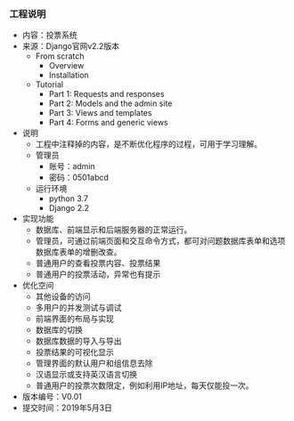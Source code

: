 ### 工程说明 ###
- 内容：投票系统
- 来源：Django官网v2.2版本
	- From scratch
		- Overview 
		- Installation
	- Tutorial
		- Part 1: Requests and responses 
		- Part 2: Models and the admin site 
		- Part 3: Views and templates 
		- Part 4: Forms and generic views 
- 说明
	- 工程中注释掉的内容，是不断优化程序的过程，可用于学习理解。
	- 管理员
		- 账号：admin
		- 密码：0501abcd
	- 运行环境
		- python 3.7
		- Django 2.2
- 实现功能
	- 数据库、前端显示和后端服务器的正常运行。
	- 管理员，可通过前端页面和交互命令方式，都可对问题数据库表单和选项数据库表单的增删改查。
	- 普通用户的查看投票内容、投票结果
	- 普通用户的投票活动，异常也有提示
- 优化空间
	- 其他设备的访问
	- 多用户的并发测试与调试
	- 前端界面的布局与实现
	- 数据库的切换
	- 数据库数据的导入与导出
	- 投票结果的可视化显示
	- 管理界面的默认用户和组信息去除
	- 汉语显示或支持英汉语言切换
	- 普通用户的投票次数限定，例如利用IP地址，每天仅能投一次。
- 版本编号：V0.01
- 提交时间：2019年5月3日